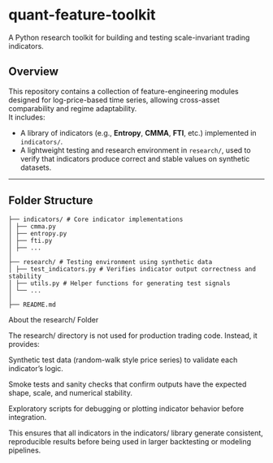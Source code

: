 # quant-feature-toolkit  
A Python research toolkit for building and testing scale-invariant trading indicators.

## Overview  
This repository contains a collection of feature-engineering modules designed for log-price-based time series, allowing cross-asset comparability and regime adaptability.  
It includes:  
- A library of indicators (e.g., **Entropy**, **CMMA**, **FTI**, etc.) implemented in `indicators/`.  
- A lightweight testing and research environment in `research/`, used to verify that indicators produce correct and stable values on synthetic datasets.

---

## Folder Structure
```quant-feature-toolkit/
├── indicators/ # Core indicator implementations
│ ├── cmma.py
│ ├── entropy.py
│ ├── fti.py
│ ├── ...
│
├── research/ # Testing environment using synthetic data
│ ├── test_indicators.py # Verifies indicator output correctness and stability
│ ├── utils.py # Helper functions for generating test signals
│ └── ...
│
├── README.md
```
About the research/ Folder

The research/ directory is not used for production trading code.
Instead, it provides:

Synthetic test data (random-walk style price series) to validate each indicator’s logic.

Smoke tests and sanity checks that confirm outputs have the expected shape, scale, and numerical stability.

Exploratory scripts for debugging or plotting indicator behavior before integration.

This ensures that all indicators in the indicators/ library generate consistent, reproducible results before being used in larger backtesting or modeling pipelines.

